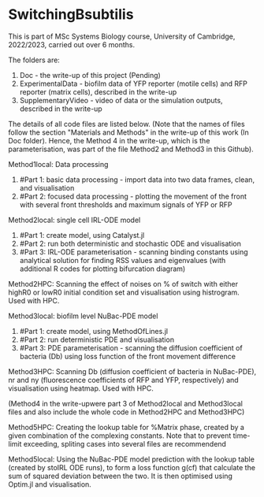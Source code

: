 # SwitchingBsubtilis

This is part of MSc Systems Biology course, University of Cambridge, 2022/2023, carried out over 6 months.

The folders are:
1. Doc - the write-up of this project (Pending)
2. ExperimentalData - biofilm data of YFP reporter (motile cells) and RFP reporter (matrix cells), described in the write-up
3. SupplementaryVideo - video of data or the simulation outputs, described in the write-up

The details of all code files are listed below.
(Note that the names of files follow the section "Materials and Methods" in the write-up of this work (In Doc folder). Hence, the Method 4 in the write-up, which is the parameterisation, was part of the file Method2 and Method3 in this Github). 

Method1local: Data processing 
1. #Part 1: basic data processing - import data into two data frames, clean, and visualisation 
2. #Part 2: focused data processing - plotting the movement of the front with several front thresholds and maximum signals of YFP or RFP

Method2local: single cell IRL-ODE model
1. #Part 1: create model, using Catalyst.jl
2. #Part 2: run both deterministic and stochastic ODE and visualisation
3. #Part 3: IRL-ODE parameterisation - scanning binding constants using analytical solution for finding RSS values and eigenvalues (with additional R codes for plotting bifurcation diagram) 

Method2HPC: Scanning the effect of noises on % of switch with either highR0 or lowR0 initial condition set and visualisation using histrogram. Used with HPC.  

Method3local: biofilm level NuBac-PDE model
1. #Part 1: create model, using MethodOfLines.jl
2. #Part 2: run deterministic PDE and visualisation
3. #Part 3: PDE parameterisation - scanning the diffusion coefficient of bacteria (Db) using loss function of the front movement difference

Method3HPC: Scanning Db (diffusion coefficient of bacteria in NuBac-PDE), nr and ny (fluorescence coefficients of RFP and YFP, respectively) and visualisation using heatmap. Used with HPC.

(Method4 in the write-upwere part 3 of Method2local and Method3local files and also include the whole code in Method2HPC and Method3HPC)

Method5HPC: Creating the lookup table for %Matrix phase, created by a given combination of the complexing constants. Note that to prevent time-limit exceeding, spliting cases into several files are recommendend

Method5local: Using the NuBac-PDE model prediction with the lookup table (created by stoIRL ODE runs), to form a loss function g(cf) that calculate the sum of squared deviation between the two. It is then optimised using Optim.jl and visualisation.




